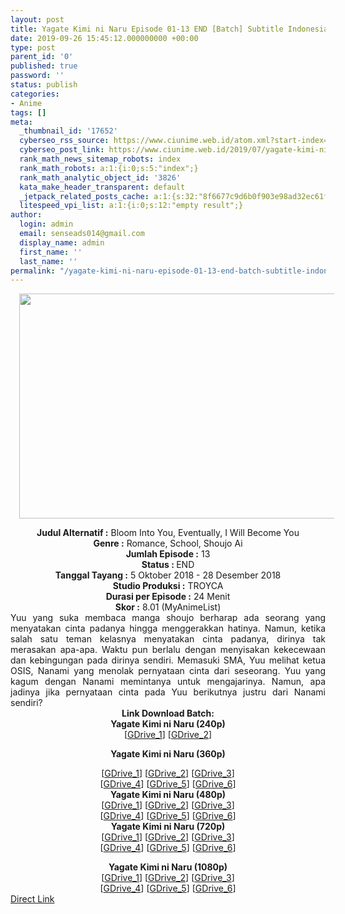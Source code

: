 ```yaml
---
layout: post
title: Yagate Kimi ni Naru Episode 01-13 END [Batch] Subtitle Indonesia
date: 2019-09-26 15:45:12.000000000 +00:00
type: post
parent_id: '0'
published: true
password: ''
status: publish
categories:
- Anime
tags: []
meta:
  _thumbnail_id: '17652'
  cyberseo_rss_source: https://www.ciunime.web.id/atom.xml?start-index=3001&max-results=150
  cyberseo_post_link: https://www.ciunime.web.id/2019/07/yagate-kimi-ni-naru-episode-01-13-end.html
  rank_math_news_sitemap_robots: index
  rank_math_robots: a:1:{i:0;s:5:"index";}
  rank_math_analytic_object_id: '3826'
  kata_make_header_transparent: default
  _jetpack_related_posts_cache: a:1:{s:32:"8f6677c9d6b0f903e98ad32ec61f8deb";a:2:{s:7:"expires";i:1654246642;s:7:"payload";a:0:{}}}
  litespeed_vpi_list: a:1:{i:0;s:12:"empty result";}
author:
  login: admin
  email: senseads014@gmail.com
  display_name: admin
  first_name: ''
  last_name: ''
permalink: "/yagate-kimi-ni-naru-episode-01-13-end-batch-subtitle-indonesia/"
---
```

<div class="separator" style="clear: both; text-align: center;"><a href="https://1.bp.blogspot.com/-G7RdfzUGysw/XTgnXqzxbgI/AAAAAAAAciE/-M8zlMluPtoPUNsIEUbDel9Riqtvb6CVwCLcBGAs/s1600/Yagate%2BKimi%2Bni%2BNaru.jpg" imageanchor="1" style="margin-left: 1em; margin-right: 1em;"><img border="0" data-original-height="720" data-original-width="1280" height="360" src="{{ site.baseurl }}/assets/2019/09/Yagate%2BKimi%2Bni%2BNaru.jpg" width="640" /></a></div>
<p>
<div style="text-align: center;"><b>Judul</b><b><b> Alternatif </b>:</b> Bloom Into You, Eventually, I Will Become You</div>
<div style="text-align: center;"><b><b>Genre :</b></b> Romance, School, Shoujo Ai</div>
<div style="text-align: center;"><b>Jumlah Episode :</b> 13<br /><b>Status :&nbsp;</b>END<br /><b>Tanggal Tayang :</b> 5 Oktober 2018 - 28 Desember 2018<br /><b>Studio Produksi :</b> TROYCA<br /><b>Durasi per Episode :</b> 24 Menit</div>
<div style="text-align: center;"><b>Skor :</b> 8.01 (MyAnimeList)</div>
<div style="text-align: center;"></div>
<div style="text-align: justify;"><span class="isi">Yuu yang suka membaca manga shoujo berharap ada seorang yang menyatakan cinta padanya hingga menggerakkan hatinya. Namun, ketika salah satu teman kelasnya menyatakan cinta padanya, dirinya tak merasakan apa-apa. Waktu pun berlalu dengan menyisakan kekecewaan dan kebingungan pada dirinya sendiri. Memasuki SMA, Yuu melihat ketua OSIS, Nanami yang menolak pernyataan cinta dari seseorang. Yuu yang kagum dengan Nanami memintanya untuk mengajarinya. Namun, apa jadinya jika pernyataan cinta pada Yuu berikutnya justru dari Nanami sendiri?</span></div>
<div style="text-align: justify;"></div>
<div style="text-align: justify;"></div>
<div style="text-align: center;"><b>Link Download Batch:</b></div>
<div style="text-align: center;">
<div style="text-align: center;">
<div style="text-align: center;">
<div style="text-align: center;"><b>Yagate Kimi ni Naru (240p)</b></div>
</div>
<div style="text-align: center;">
<div style="text-align: center;">[<a href="https://drive.google.com/uc?id=1Vp58cxCVZnav2mu97razdLCFJG8wKylB" target="_blank" rel="noopener">GDrive_1</a>] [<a href="https://drive.google.com/uc?export=download&amp;id=1hzkOPdE0xezo7fcyw8jiEAgV89hXZYv3" target="_blank" rel="noopener">GDrive_2</a>]</div>
<div style="text-align: center;">
<div style="text-align: center;"></div>
</div>
</div>
<p><b>Yagate Kimi ni Naru (360p)</b></div>
</div>
<div style="text-align: center;">
<div style="text-align: center;">[<a href="https://drive.google.com/uc?id=1NNFWSEVGOiuVnNf5y9YjaX1eoDrEWue2" target="_blank" rel="noopener">GDrive_1</a>] [<a href="https://drive.google.com/uc?id=1qW6vHtirPPQjTfLjEf_3kvw4SdheKui1" target="_blank" rel="noopener">GDrive_2</a>] [<a href="https://drive.google.com/uc?id=1j4kye1LbJLeW_Egunejwn2BmDBDinoK9" target="_blank" rel="noopener">GDrive_3</a>]<br />[<a href="https://drive.google.com/uc?export=download&amp;id=1A-Ey6S4B8ijXB2ZJTKyCXHX3oWR1DOPF" target="_blank" rel="noopener">GDrive_4</a>] [<a href="https://drive.google.com/uc?export=download&amp;id=1n0gD5TbkNn_cUUISkK9KCRvz2CNXT6DM" target="_blank" rel="noopener">GDrive_5</a>] [<a href="https://drive.google.com/uc?id=14daxBZALlLvrn_quNanEO6m_2ZZgk3oX" target="_blank" rel="noopener">GDrive_6</a>]</div>
<div style="text-align: center;">
<div style="text-align: center;"><b>Yagate Kimi ni Naru (480p)</b></div>
<div style="text-align: center;">[<a href="https://drive.google.com/uc?id=1f5qqfHAPubljpM5a8A3zQY2U08f1Qa6i" target="_blank" rel="noopener">GDrive_1</a>] [<a href="https://drive.google.com/uc?id=1m7nyWbUatQyVi5aARVKUvKbI2EhCEjrf" target="_blank" rel="noopener">GDrive_2</a>] [<a href="https://drive.google.com/uc?id=19Ys0GwlWHsJa84yr9WzoFqtzFE2IrR8c" target="_blank" rel="noopener">GDrive_3</a>]<br />[<a href="https://drive.google.com/uc?export=download&amp;id=16YSENlNZMlUjgBi3ND3SJWspXc0B3fFS" target="_blank" rel="noopener">GDrive_4</a>] [<a href="https://drive.google.com/uc?export=download&amp;id=1XL4imfsfpswNq9QnNbq2kbewrWTnyLNs" target="_blank" rel="noopener">GDrive_5</a>] [<a href="https://drive.google.com/uc?export=download&amp;id=1JpJNvd5LP4wF0NBKncsXITK5fx9-N0eL" target="_blank" rel="noopener">GDrive_6</a>]</div>
<div style="text-align: center;">
<div style="text-align: center;"><b>Yagate Kimi ni Naru (720p)</b></div>
<div style="text-align: center;">[<a href="https://drive.google.com/uc?id=19e4LploKXx9GrBgGJ-ISxRqvjyn2YGbk" target="_blank" rel="noopener">GDrive_1</a>] [<a href="https://drive.google.com/uc?id=1TPT4wi6s_VTZvcT9z8DYbdolkWYWjbRg" target="_blank" rel="noopener">GDrive_2</a>] [<a href="https://drive.google.com/uc?id=1ggg6neO0VMuFkZ2MpBD0gT-BaoAADVZn" target="_blank" rel="noopener">GDrive_3</a>]<br />[<a href="https://drive.google.com/uc?export=download&amp;id=1mDGNeD9fNqgAvkC8dHBCTin-uOEe8Y8O" target="_blank" rel="noopener">GDrive_4</a>] [<a href="https://drive.google.com/uc?export=download&amp;id=1wBD-4OUeyE-hOcnvVnyneIUoNi74d-WE" target="_blank" rel="noopener">GDrive_5</a>] [<a href="https://drive.google.com/uc?export=download&amp;id=1nk75jfk-zc1E_AekQseE9igkW4MvEzf9" target="_blank" rel="noopener">GDrive_6</a>]</p>
<div style="text-align: center;"><b>Yagate Kimi ni Naru (1080p)</b></div>
<div style="text-align: center;">[<a href="https://drive.google.com/uc?id=1qZlwab8bLD2-jEjM1Pb6l97rvM6RbOiZ" target="_blank" rel="noopener">GDrive_1</a>] [<a href="https://drive.google.com/uc?export=download&amp;id=1iL9hId31xNDXx7PDRLvD9A1w5hX6vdO8" target="_blank" rel="noopener">GDrive_2</a>] [<a href="https://drive.google.com/uc?export=download&amp;id=1Fq00-ohJxhn84SFQClRnQ_rBPeGVMpJP" target="_blank" rel="noopener">GDrive_3</a>]<br />[<a href="https://drive.google.com/uc?export=download&amp;id=10WSRbwlm24wX1xhkqTDCRJoXGT16OgO4" target="_blank" rel="noopener">GDrive_4</a>] [<a href="https://drive.google.com/uc?export=download&amp;id=1gfDpTWjXOjrKKF11FHXxR5dhKUTeRQTs" target="_blank" rel="noopener">GDrive_5</a>] [<a href="https://drive.google.com/uc?export=download&amp;id=1gfDpTWjXOjrKKF11FHXxR5dhKUTeRQTs" target="_blank" rel="noopener">GDrive_6</a>]</div>
</div>
</div>
</div>
</div>
<link rel="stylesheet" href="https://cdnjs.cloudflare.com/ajax/libs/font-awesome/4.7.0/css/font-awesome.min.css" />
<div class="divbtn"> <a href="https://handymansurrender.com/fihup8buzv?key=94550f7ce39444073321dde3b8782f97" class="btn"><i class="fa fa-download"></i> Direct Link</a> </div>
